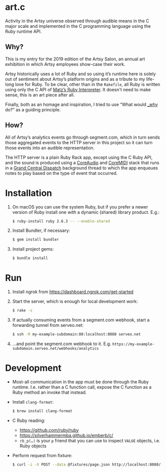 # art.c

Activity in the Artsy universe observed through audible means in the C major scale and implemented in the C programming
language using the Ruby runtime API.

## Why?

This is my entry for the 2019 edition of the Artsy Salon, an annual art exhibition in which Artsy employees show-case
their work.

Artsy historically uses a lot of Ruby and so using it’s runtime here is solely out of sentiment about Artsy’s platform
origins and as a tribute to my life-long love for Ruby. To be clear, other than in the `Rakefile`, all Ruby is written
using only the C API of [Matz’s Ruby Interpreter][mri]. It doesn't need to make sense, this is an art piece after all.

Finally, both as an homage and inspiration, I tried to use “What would [_why] do?” as a guiding principle.

## How?

All of Artsy’s analytics events go through segment.com, which in turn sends those aggregated events to the HTTP server
in this project so it can turn those events into an audible representation.

The HTTP server is a plain Ruby Rack app, except using the C Ruby API, and the sound is produced using a [CoreAudio] and
[CoreMIDI] stack that runs in a [Grand Central Dispatch][gcd] background thread to which the app enqueues notes to play
based on the type of event that occurred.

# Installation

1. On macOS you can use the system Ruby, but if you prefer a newer version of
   Ruby install one _with_ a dynamic (shared) library product. E.g.:

   ```bash
   $ ruby-install ruby 2.6.3 -- --enable-shared
   ```

1. Install Bundler, if necessary:

   ```bash
   $ gem install bundler
   ```

1. Install project gems:

   ```bash
   $ bundle install
   ```

# Run

1. Install ngrok from https://dashboard.ngrok.com/get-started

1. Start the server, which is enough for local development work:

   ```bash
   $ rake -s
   ```

1. If actually consuming events from a segment.com webhook, start a forwarding tunnel from serveo.net:

   ```bash
   $ ssh -R my-example-subdomain:80:localhost:8080 serveo.net
   ```

1. …and point the segment.com webhook to it. E.g. `https://my-example-subdomain.serveo.net/webhooks/analytics`

# Development

- Most-all communication in the app must be done through the Ruby runtime. I.e. rather than a C function call, expose
  the C function as a Ruby method an invoke that instead.

- Install `clang-format`:

  ```bash
  $ brew install clang-format
  ```

- C Ruby reading:

  - https://github.com/ruby/ruby
  - https://silverhammermba.github.io/emberb/c/
  - `rb_p(…)` is your `p` friend that you can use to inspect `VALUE` objects, i.e. Ruby objects

- Perform request from fixture:

  ```bash
  $ curl -i -X POST --data @fixtures/page.json http://localhost:8080/webhooks/analytics
  ```

[coreaudio]: https://developer.apple.com/library/archive/documentation/MusicAudio/Conceptual/CoreAudioOverview/WhatisCoreAudio/WhatisCoreAudio.html
[coremidi]: https://developer.apple.com/documentation/coremidi?language=objc
[gcd]: https://apple.github.io/swift-corelibs-libdispatch/
[_why]: https://en.wikipedia.org/wiki/Why_the_lucky_stiff
[mri]: https://en.wikipedia.org/wiki/Ruby_MRI
